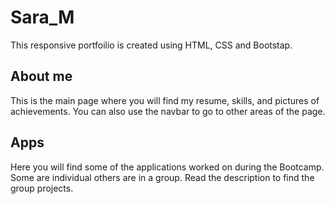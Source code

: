 # Sara_M

This responsive portfoilio is created using HTML, CSS and Bootstap. 

## About me

This is the main page where you will find my resume, skills, and pictures of achievements. You can also use the navbar to go to other areas of the page. 

## Apps

Here you will find some of the applications worked on during the Bootcamp. Some are individual others are in a group. Read the description to find the group projects. 

